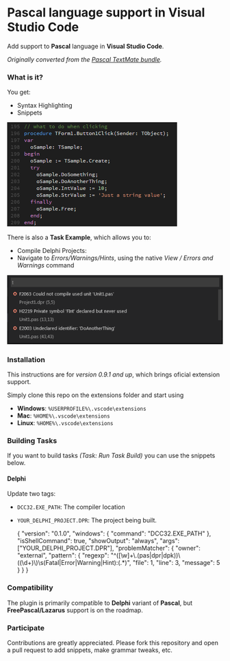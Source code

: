 # Pascal language support in Visual Studio Code

Add support to **Pascal** language in **Visual Studio Code**.

_Originally converted from the [Pascal TextMate bundle](https://github.com/alefragnani/pascal.tmbundle)._

### What is it?

You get:

* Syntax Highlighting
* Snippets

![screenshot](vscode-pascal-syntax.png)

There is also a **Task Example**, which allows you to:

* Compile Delphi Projects:
* Navigate to _Errors/Warnings/Hints_, using the native _View / Errors and Warnings_ command

![screenshot](vscode-pascal-compile.png)

### Installation

This instructions are for _version 0.9.1 and up_, which brings oficial extension support.

Simply clone this repo on the extensions folder and start using

* **Windows**: `%USERPROFILE%\.vscode\extensions`
* **Mac**: `%HOME%\.vscode\extensions`
* **Linux**: `%HOME%\.vscode\extensions`

### Building Tasks

If you want to build tasks _(Task: Run Task Build)_ you can use the snippets below.

#### Delphi

Update two tags:

* `DCC32.EXE_PATH`: The compiler location
* `YOUR_DELPHI_PROJECT.DPR`: The project being built.


    {
		"version": "0.1.0",
		"windows": {
			"command": "DCC32.EXE_PATH"
		},
		"isShellCommand": true,
		"showOutput": "always",
		"args": ["YOUR_DELPHI_PROJECT.DPR"],
		"problemMatcher": {
			"owner": "external",
			"pattern": {
				"regexp": "^([\\w]+\\.(pas|dpr|dpk))\\((\\d+)\\)\\s(Fatal|Error|Warning|Hint):(.*)",
				"file": 1,
				"line": 3,
				"message": 5
			}
		}
    }

### Compatibility

The plugin is primarily compatible to **Delphi** variant of **Pascal**, but **FreePascal/Lazarus** support is on the roadmap.

### Participate

Contributions are greatly appreciated. Please fork this repository and open a pull request to add snippets, make grammar tweaks, etc.
